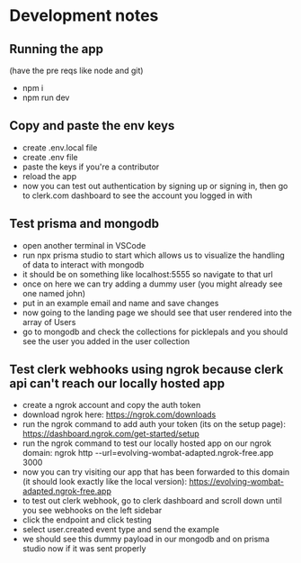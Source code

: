 # Development notes
## Running the app
(have the pre reqs like node and git)
- npm i <br>
- npm run dev

## Copy and paste the env keys
- create .env.local file <br>
- create .env file <br>
- paste the keys if you're a contributor <br>
- reload the app <br>
- now you can test out authentication by signing up or signing in, then go to clerk.com dashboard to see the account you logged in with

## Test prisma and mongodb
- open another terminal in VSCode <br>
- run npx prisma studio to start which allows us to visualize the handling of data to interact with mongodb <br>
- it should be on something like localhost:5555 so navigate to that url <br>
- once on here we can try adding a dummy user (you might already see one named john) <br>
- put in an example email and name and save changes <br>
- now going to the landing page we should see that user rendered into the array of Users
- go to mongodb and check the collections for picklepals and you should see the user you added in the user collection

## Test clerk webhooks using ngrok because clerk api can't reach our locally hosted app
- create a ngrok account and copy the auth token <br>
- download ngrok here: https://ngrok.com/downloads <br>
- run the ngrok command to add auth your token (its on the setup page): https://dashboard.ngrok.com/get-started/setup <br>
- run the ngrok command to test our locally hosted app on our ngrok domain: ngrok http --url=evolving-wombat-adapted.ngrok-free.app 3000
- now you can try visiting our app that has been forwarded to this domain (it should look exactly like the local version): https://evolving-wombat-adapted.ngrok-free.app
- to test out clerk webhook, go to clerk dashboard and scroll down until you see webhooks on the left sidebar
- click the endpoint and click testing
- select user.created event type and send the example
- we should see this dummy payload in our mongodb and on prisma studio now if it was sent properly
